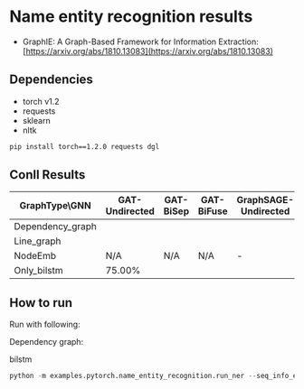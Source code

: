 Name entity recognition results
============


- GraphIE: A Graph-Based Framework for Information Extraction: [https://arxiv.org/abs/1810.13083](https://arxiv.org/abs/1810.13083)



Dependencies
------------
- torch v1.2
- requests
- sklearn
- nltk

```bash
pip install torch==1.2.0 requests dgl
```



Conll Results
-------

| GraphType\GNN  | GAT-Undirected   |  GAT-BiSep    | GAT-BiFuse   | GraphSAGE-Undirected   |  GraphSAGE-BiSep    | GraphSAGE-BiFuse   |  GGNN-Undirected   |  GGNN-BiSep    | GGNN-BiFuse   | 
| ------------- |  -------------| ------------- |  -------------|  ------------- | ------------- |  -------------| ------------- | -------------  | ------------- |  
| Dependency_graph     |   |   |  |  |  |    |  | |   |
| Line_graph        |   |   |  |  |  |    |  | |   |
| NodeEmb | N/A  | N/A | N/A | - | - | -  |  | - |  - |
|Only_bilstm| 75.00%|






How to run
----------

Run with following:


Dependency graph:

bilstm
```python
python -m examples.pytorch.name_entity_recognition.run_ner --seq_info_encode_strategy bilstm  --graph_type line_graph --gpu 0 --init_hidden_size 300 --lstm_hidden_size 50 --drop 0.2 --lr 0.01 --batch_size 150
```







